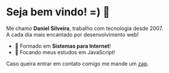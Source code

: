 # Seja bem vindo! =) 👋  

Me chamo **Daniel Silveira**, trabalho com tecnologia desde 2007.  
A cada dia mais encantado por desenvolvimento web!   

- 🌱 Formado em **Sistemas para Internet**!
- 🌱 Focando meus estudos em JavaScript!

Caso queira entrar em contato comigo me mande um [zap](https://wa.me/5548999159246).
